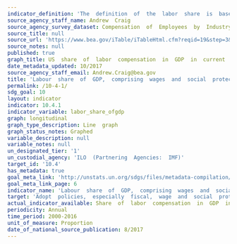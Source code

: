 ```yaml
---
indicator_definition: 'The  definition  of  the  labor  share  is  based  on  ILO  (2014a)  and  augmented  with  social  protection  transfers  including  (but  not  only)  employers  social  security  contributions.'
source_agency_staff_name: Andrew  Craig
source_agency_survey_dataset: Compensation  of  Employees  by  Industry
source_title: null
source_url: 'https://www.bea.gov/iTable/iTableHtml.cfm?reqid=19&step=3&isuri=1&1921=survey&1903=185'
source_notes: null
published: true
graph_title: US  share  of  labor  compensation  in  GDP  in  current  national  prices
date_metadata_updated: 10/2017
source_agency_staff_email: Andrew.Craig@bea.gov  
title: 'Labour  share  of  GDP,  comprising  wages  and  social  protection  transfers'
permalink: /10-4-1/
sdg_goal: 10
layout: indicator
indicator: 10.4.1
indicator_variable: labor_share_ofgdp
graph: longitudinal
graph_type_description: Line  graph
graph_status_notes: Graphed
variable_description: null
variable_notes: null
un_designated_tier: '1'
un_custodial_agency: 'ILO  (Partnering  Agencies:  IMF)'
target_id: '10.4'
has_metadata: true
goal_meta_link: 'http://unstats.un.org/sdgs/files/metadata-compilation/Metadata-Goal-10.pdf'
goal_meta_link_page: 6
indicator_name: 'Labour  share  of  GDP,  comprising  wages  and  social  protection  transfers'
target: 'Adopt  policies,  especially  fiscal,  wage  and  social  protection  policies,  and  progressively  achieve  greater  equality.'
actual_indicator_available: Share  of  labor  compensation  in  GDP  in  current  national  prices
periodicity: Annual
time_period: 2000-2016
unit_of_measure: Proportion
date_of_national_source_publication: 8/2017
---
```


